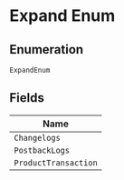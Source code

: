 
# Expand Enum

## Enumeration

`ExpandEnum`

## Fields

| Name |
|  --- |
| `Changelogs` |
| `PostbackLogs` |
| `ProductTransaction` |

